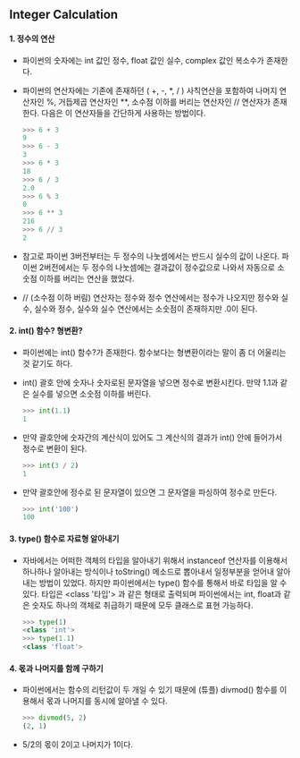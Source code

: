 ## Integer Calculation

#### 1. 정수의 연산

- 파이썬의 숫자에는 int 값인 정수, float 값인 실수, complex 값인 복소수가 존재한다.

- 파이썬의 연산자에는 기존에 존재하던 ( +, -, *, / ) 사칙연산을 포함하여
  나머지 연산자인 %, 거듭제곱 연산자인 **, 소수점 이하를 버리는 연산자인 // 연산자가 존재한다.
  다음은 이 연산자들을 간단하게 사용하는 방법이다.

  ```python
  >>> 6 + 3
  9
  >>> 6 - 3
  3
  >>> 6 * 3
  18
  >>> 6 / 3
  2.0
  >>> 6 % 3
  0
  >>> 6 ** 3
  216
  >>> 6 // 3
  2
  ```

- 참고로 파이썬 3버전부터는 두 정수의 나눗셈에서는 반드시 실수의 값이 나온다.
  파이썬 2버전에서는 두 정수의 나눗셈에는 결과값이 정수값으로 나와서 자동으로
  소숫점 이하를 버리는 연산을 했었다.

- // (소수점 이하 버림) 연산자는 정수와 정수 연산에서는 정수가 나오지만
  정수와 실수, 실수와 정수, 실수와 실수 연산에서는 소숫점이 존재하지만 .0이 된다.



#### 2. int() 함수? 형변환?

- 파이썬에는 int() 함수?가 존재한다.
  함수보다는 형변환이라는 말이 좀 더 어울리는 것 같기도 하다.

- int() 괄호 안에 숫자나 숫자로된 문자열을 넣으면 정수로 변환시킨다.
  만약 1.1과 같은 실수를 넣으면 소숫점 이하를 버린다.

  ```python
  >>> int(1.1)
  1
  ```

- 만약 괄호안에 숫자간의 계산식이 있어도 그 계산식의 결과가 int() 안에 들어가서
  정수로 변환이 된다.

  ```python
  >>> int(3 / 2)
  1
  ```

- 만약 괄호안에 정수로 된 문자열이 있으면 그 문자열을 파싱하여 정수로 만든다.

  ```python
  >>> int('100')
  100
  ```



#### 3. type() 함수로 자료형 알아내기

- 자바에서는 어떠한 객체의 타입을 알아내기 위해서 instanceof 연산자를 이용해서
  하나하나 알아내는 방식이나 toString() 메소드로 뽑아내서 일정부분을 얻어내 알아내는 방법이 있었다.
  하지만 파이썬에서는 type() 함수를 통해서 바로 타입을 알 수 있다.
  타입은 <class '타입'> 과 같은 형태로 출력되며
  파이썬에서는 int, float과 같은 숫자도 하나의 객체로 취급하기 때문에 모두 클래스로 표현 가능하다.

  ```python
  >>> type(1)
  <class 'int'>
  >>> type(1.1)
  <class 'float'>
  ```



#### 4. 몫과 나머지를 함께 구하기

- 파이썬에서는 함수의 리턴값이 두 개일 수 있기 때문에 (튜플)
  divmod() 함수를 이용해서 몫과 나머지를 동시에 알아낼 수 있다.

  ```python
  >>> divmod(5, 2)
  (2, 1)
  ```

- 5/2의 몫이 2이고 나머지가 1이다.